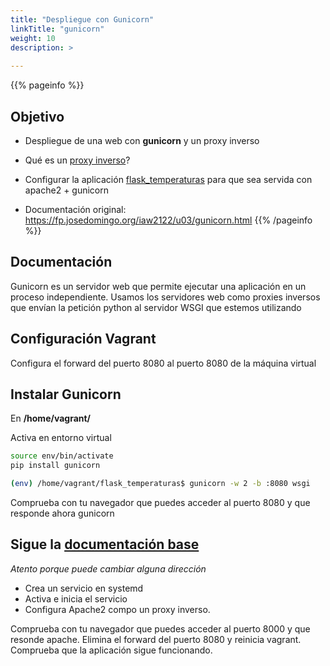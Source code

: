 ```yaml
---
title: "Despliegue con Gunicorn"
linkTitle: "gunicorn"
weight: 10
description: >
  
---
```


{{% pageinfo %}}
## Objetivo
* Despliegue de una web con **gunicorn** y un proxy inverso
* Qué es un [proxy inverso](https://es.wikipedia.org/wiki/Proxy_inverso)? 
* Configurar la aplicación [flask_temperaturas](https://github.com/josedom24/flask_temperaturas) para que sea servida con apache2 + gunicorn
  
* Documentación original: https://fp.josedomingo.org/iaw2122/u03/gunicorn.html
{{% /pageinfo %}}

## Documentación
Gunicorn es un servidor web que permite ejecutar una aplicación en un proceso independiente. Usamos los servidores web como proxies inversos que envían la petición python al servidor WSGI que estemos utilizando

## Configuración Vagrant
Configura el forward del puerto 8080 al puerto 8080 de la máquina virtual

## Instalar Gunicorn
En **/home/vagrant/** 

Activa en entorno virtual
```bash
source env/bin/activate
pip install gunicorn

(env) /home/vagrant/flask_temperaturas$ gunicorn -w 2 -b :8080 wsgi
```
Comprueba con tu navegador que puedes acceder al puerto 8080 y que responde ahora gunicorn

## Sigue la [documentación base](https://fp.josedomingo.org/iaw2122/u03/gunicorn.htm)
*Atento porque puede cambiar alguna dirección*
* Crea un servicio en systemd
* Activa e inicia el servicio
* Configura Apache2 compo un proxy inverso. 

Comprueba con tu navegador que puedes acceder al puerto 8000 y que resonde apache. Elimina el forward del puerto 8080 y reinicia vagrant. Comprueba que la aplicación sigue funcionando.


